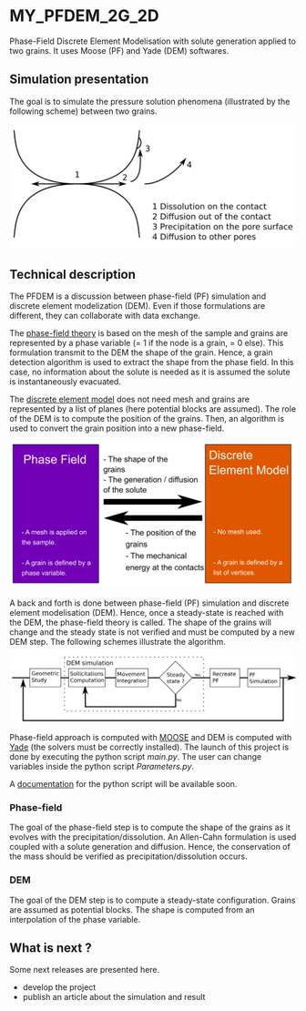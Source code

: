 # MY_PFDEM_2G_2D

Phase-Field Discrete Element Modelisation with solute generation applied to two grains. It uses Moose (PF) and Yade (DEM) softwares.

## Simulation presentation
The goal is to simulate the pressure solution phenomena (illustrated by the following scheme) between two grains.

![scheme of grain-grain interaction](image/PressureSolutionScheme_WB.png)

## Technical description
The PFDEM is a discussion between phase-field (PF) simulation and discrete element modelization (DEM). Even if those formulations are different, they can collaborate with data exchange.

The [phase-field theory](https://en.wikipedia.org/wiki/Phase-field_model) is based on the mesh of the sample and grains are represented by a phase variable (= 1 if the node is a grain, = 0 else). This formulation transmit to the DEM the shape of the grain. Hence, a grain detection algorithm is used to extract the shape from the phase field. In this case, no information about the solute is needed as it is assumed the solute is instantaneously evacuated.

The [discrete element model](https://en.wikipedia.org/wiki/Discrete_element_method) does not need mesh and grains are represented by a list of planes (here potential blocks are assumed). The role of the DEM is to compute the position of the grains. Then, an algorithm is used to convert the grain position into a new phase-field.

![scheme of grain-grain interaction](image/PFDEM_Exchange_Scheme_WB.png)

A back and forth is done between phase-field (PF) simulation and discrete element modelisation (DEM). Hence, once a steady-state is reached with the DEM, the phase-field theory is called. The shape of the grains will change and the steady state is not verified and must be computed by a new DEM step.
The following schemes illustrate the algorithm.

![scheme of grain-grain interaction](image/General_plan_WB.png)

Phase-field approach is computed with [MOOSE](https://github.com/idaholab/moose) and DEM is computed with [Yade](https://yade-dem.org/doc/) (the solvers must be correctly installed). The launch of this project is done by executing the python script <i>main.py</i>. The user can change variables inside the python script <i>Parameters.py</i>.

A [documentation](??) for the python script will be available soon.

### Phase-field
The goal of the phase-field step is to compute the shape of the grains as it evolves with the precipitation/dissolution.
An Allen-Cahn formulation is used coupled with a solute generation and diffusion. Hence, the conservation of the mass should be verified as precipitation/dissolution occurs.

### DEM
The goal of the DEM step is to compute a steady-state configuration. Grains are assumed as potential blocks. The shape is computed from an interpolation of the phase variable.

## What is next ?
Some next releases are presented here.

- develop the project
- publish an article about the simulation and result
